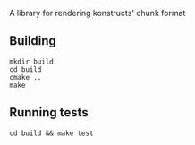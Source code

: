 A library for rendering konstructs' chunk format

## Building

~~~
mkdir build
cd build
cmake ..
make
~~~

## Running tests

~~~
cd build && make test
~~~
